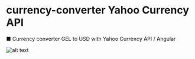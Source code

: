 # currency-converter Yahoo Currency API
■ Currency converter GEL to USD with Yahoo Currency API / Angular

![alt text](https://68.media.tumblr.com/6ac1f465ccd2d0725ca832699830ee63/tumblr_otqrm7FBrS1vmtagto1_540.gif)
